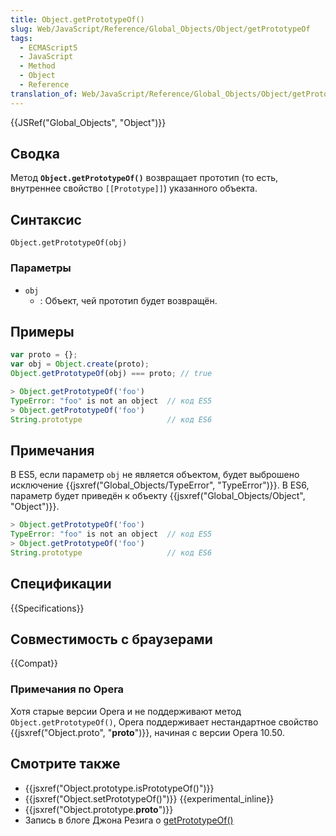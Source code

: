 ```yaml
---
title: Object.getPrototypeOf()
slug: Web/JavaScript/Reference/Global_Objects/Object/getPrototypeOf
tags:
  - ECMAScript5
  - JavaScript
  - Method
  - Object
  - Reference
translation_of: Web/JavaScript/Reference/Global_Objects/Object/getPrototypeOf
---
```

{{JSRef("Global_Objects", "Object")}}

## Сводка

Метод **`Object.getPrototypeOf()`** возвращает прототип (то есть, внутреннее свойство `[[Prototype]]`) указанного объекта.

## Синтаксис

```
Object.getPrototypeOf(obj)
```

### Параметры

- `obj`
  - : Объект, чей прототип будет возвращён.

## Примеры

```js
var proto = {};
var obj = Object.create(proto);
Object.getPrototypeOf(obj) === proto; // true
```

```js
> Object.getPrototypeOf('foo')
TypeError: "foo" is not an object  // код ES5
> Object.getPrototypeOf('foo')
String.prototype                   // код ES6
```

## Примечания

В ES5, если параметр `obj` не является объектом, будет выброшено исключение {{jsxref("Global_Objects/TypeError", "TypeError")}}. В ES6, параметр будет приведён к объекту {{jsxref("Global_Objects/Object", "Object")}}.

```js
> Object.getPrototypeOf('foo')
TypeError: "foo" is not an object  // код ES5
> Object.getPrototypeOf('foo')
String.prototype                   // код ES6
```

## Спецификации

{{Specifications}}

## Совместимость с браузерами

{{Compat}}

### Примечания по Opera

Хотя старые версии Opera и не поддерживают метод `Object.getPrototypeOf()`, Opera поддерживает нестандартное свойство {{jsxref("Object.proto", "__proto__")}}, начиная с версии Opera 10.50.

## Смотрите также

- {{jsxref("Object.prototype.isPrototypeOf()")}}
- {{jsxref("Object.setPrototypeOf()")}} {{experimental_inline}}
- {{jsxref("Object.prototype.__proto__")}}
- Запись в блоге Джона Резига о [getPrototypeOf()](http://ejohn.org/blog/objectgetprototypeof/)
